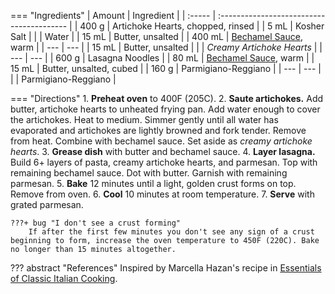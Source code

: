 === "Ingredients"
    | Amount | Ingredient                                |
    | :----- | :---------------------------------------- |
    | 400 g  | Artichoke Hearts, chopped, rinsed         |
    | 5 mL   | Kosher Salt                               |
    |        | Water                                     |
    | 15 mL  | Butter, unsalted                          |
    | 400 mL | [Bechamel Sauce](#bechamel-sauce-v), warm |
    | ---    | ---                                       |
    | 15 mL  | Butter, unsalted                          |
    |        | *Creamy Artichoke Hearts*                 |
    | ---    | ---                                       |
    | 600 g  | Lasagna Noodles                           |
    | 80 mL  | [Bechamel Sauce](#bechamel-sauce-v), warm |
    | 15 mL  | Butter, unsalted, cubed                   |
    | 160 g  | Parmigiano-Reggiano                       |
    | ---    | ---                                       |
    |        | Parmigiano-Reggiano                       |

=== "Directions"
    1. **Preheat oven** to 400F (205C).
    2. **Saute artichokes.** Add butter, artichoke hearts to unheated frying pan. Add water enough to cover the artichokes. Heat to medium. Simmer gently until all water has evaporated and artichokes are lightly browned and fork tender. Remove from heat. Combine with bechamel sauce. Set aside as *creamy artichoke hearts*.
    3. **Grease dish** with butter and bechamel sauce.
    4. **Layer lasagna.** Build 6+ layers of pasta, creamy artichoke hearts, and parmesan. Top with remaining bechamel sauce. Dot with butter. Garnish with remaining parmesan.
    5. **Bake** 12 minutes until a light, golden crust forms on top. Remove from oven.
    6. **Cool** 10 minutes at room temperature.
    7. **Serve** with grated parmesan.

    ???+ bug "I don't see a crust forming"
        If after the first few minutes you don't see any sign of a crust beginning to form, increase the oven temperature to 450F (220C). Bake no longer than 15 minutes altogether.

??? abstract "References"
    Inspired by Marcella Hazan's recipe in [Essentials of Classic Italian Cooking](https://smile.amazon.com/gp/product/039458404X).
